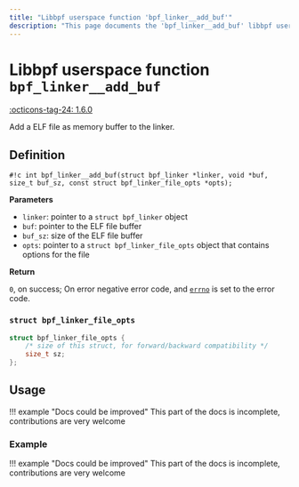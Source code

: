 ```yaml
---
title: "Libbpf userspace function 'bpf_linker__add_buf'"
description: "This page documents the 'bpf_linker__add_buf' libbpf userspace function, including its definition, usage, and examples."
---
```

# Libbpf userspace function `bpf_linker__add_buf`

<!-- [LIBBPF_TAG] -->
[:octicons-tag-24: 1.6.0](https://github.com/libbpf/libbpf/releases/tag/v1.6.0)
<!-- [/LIBBPF_TAG] -->

Add a ELF file as memory buffer to the linker.

## Definition

`#!c int bpf_linker__add_buf(struct bpf_linker *linker, void *buf, size_t buf_sz, const struct bpf_linker_file_opts *opts);`

**Parameters**

- `linker`: pointer to a `struct bpf_linker` object
- `buf`: pointer to the ELF file buffer
- `buf_sz`: size of the ELF file buffer
- `opts`: pointer to a `struct bpf_linker_file_opts` object that contains options for the file

**Return**

`0`, on success; On error negative error code, and [`errno`](https://man7.org/linux/man-pages/man3/errno.3.html) is set to the error code.

### `struct bpf_linker_file_opts`

```c
struct bpf_linker_file_opts {
    /* size of this struct, for forward/backward compatibility */
    size_t sz;
};
```

## Usage

!!! example "Docs could be improved"
    This part of the docs is incomplete, contributions are very welcome

### Example

!!! example "Docs could be improved"
    This part of the docs is incomplete, contributions are very welcome
